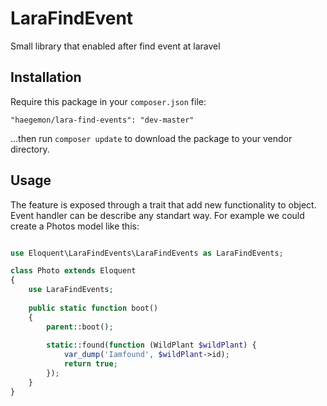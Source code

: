 # LaraFindEvent
Small library that enabled after find event at laravel

## Installation

Require this package in your `composer.json` file:

`"haegemon/lara-find-events": "dev-master"`

...then run `composer update` to download the package to your vendor directory.

## Usage

The feature is exposed through a trait that add new functionality to object. Event handler can be describe any standart way. For example we could create a Photos model like this:

```php

use Eloquent\LaraFindEvents\LaraFindEvents as LaraFindEvents;

class Photo extends Eloquent
{
    use LaraFindEvents;
    
    public static function boot()
    {
        parent::boot();
    
        static::found(function (WildPlant $wildPlant) {
            var_dump('Iamfound', $wildPlant->id);
            return true;
        });
    }
}
```